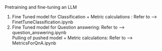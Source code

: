 Pretraining and fine-tuning an LLM

1) Fine Tuned model for Classification + Metric calculations : Refer to --> FinetTuneClassification.ipynb
2) Fine Tuned model for Question answering: Refer to --> question_answering.ipynb  
   Pulling of pushed model + Metric calculations: Refer to --> MetricsForQnA.ipynb  
